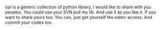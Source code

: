 opl is a generic collection of python library, I would like to share with you peoples.
You could use your SVN pull my lib. And use it as you like it. If you want to share yours too. You can, just get yourself the editor access. And commit your codes too.